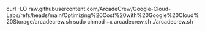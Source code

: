 curl -LO raw.githubusercontent.com/ArcadeCrew/Google-Cloud-Labs/refs/heads/main/Optimizing%20Cost%20with%20Google%20Cloud%20Storage/arcadecrew.sh
sudo chmod +x arcadecrew.sh
./arcadecrew.sh
